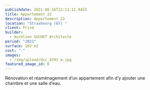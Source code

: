```yaml
---
publishdate: 2021-08-16T12:11:11.945Z
title: Appartement 22
description: Appartement 22
location: "Strasbourg (67) "
client: Privé
builder:
  - Aurélien SUCHET Architecte
period: "2021"
surface: 102 m2
cost: "-"
images:
  - /img/upload/dsc_4393_m.jpg
featured_image_id: 0
---
```

Rénovation et réaménagement d’un appartement afin d’y ajouter une chambre et une salle d’eau.